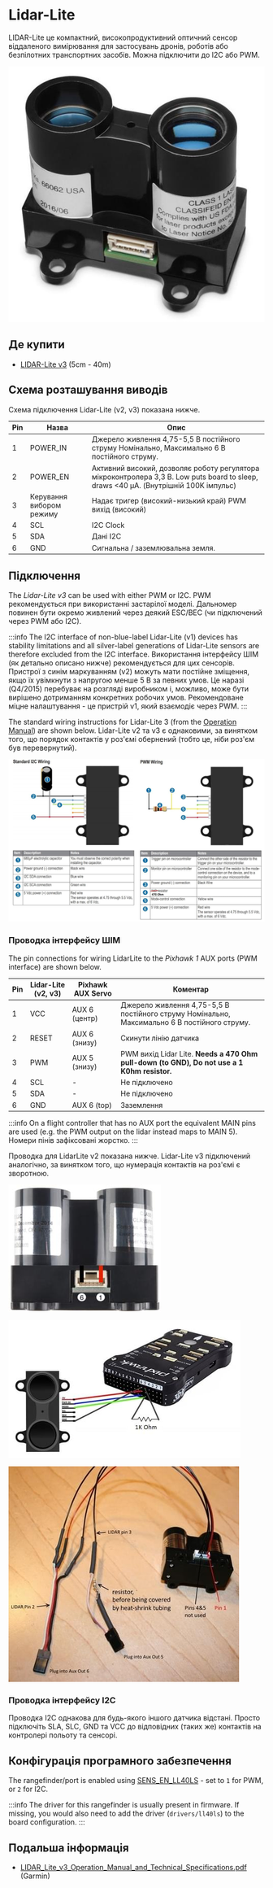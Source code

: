 # Lidar-Lite

LIDAR-Lite це компактний, високопродуктивний оптичний сенсор віддаленого вимірювання для застосувань дронів, роботів або безпілотних транспортних засобів. Можна підключити до I2C або PWM.

![LidarLite v3](../../assets/hardware/sensors/lidar_lite/lidar_lite_v3.jpg)

## Де купити

- [LIDAR-Lite v3](https://buy.garmin.com/en-AU/AU/p/557294) (5cm - 40m)

## Схема розташування виводів

Схема підключення Lidar-Lite (v2, v3) показана нижче.

| Pin | Назва                         | Опис                                                                                                                                                                                                             |
| --- | ----------------------------- | ---------------------------------------------------------------------------------------------------------------------------------------------------------------------------------------------------------------- |
| 1   | POWER_IN | Джерело живлення 4,75-5,5 В постійного струму Номінально, Максимально 6 В постійного струму.                                                                                                     |
| 2   | POWER_EN | Активний високий, дозволяє роботу регулятора мікроконтролера 3,3 В. Low puts board to sleep, draws <40 μA. (Внутрішній 100K імпульс) |
| 3   | Керування вибором режиму      | Надає тригер (високий-низький край) PWM вихід (високий)                                                                                                                    |
| 4   | SCL                           | I2C Clock                                                                                                                                                                                                        |
| 5   | SDA                           | Дані I2C                                                                                                                                                                                                         |
| 6   | GND                           | Сигнальна / заземлювальна земля.                                                                                                                                                                 |

## Підключення

The _Lidar-Lite v3_ can be used with either PWM or I2C.
PWM рекомендується при використанні застарілої моделі.
Дальномер повинен бути окремо живлений через деякий ESC/BEC (чи підключений через PWM або I2C).

:::info
The I2C interface of non-blue-label Lidar-Lite (v1) devices has stability limitations and all silver-label generations of Lidar-Lite sensors are therefore excluded from the I2C interface.
Використання інтерфейсу ШІМ (як детально описано нижче) рекомендується для цих сенсорів.
Пристрої з синім маркуванням (v2) можуть мати постійне зміщення, якщо їх увімкнути з напругою менше 5 В за певних умов.
Це наразі (Q4/2015) перебуває на розгляді виробником і, можливо, може бути вирішено дотриманням конкретних робочих умов.
Рекомендоване міцне налаштування - це пристрій v1, який взаємодіє через PWM.
:::

The standard wiring instructions for Lidar-Lite 3 (from the [Operation Manual](http://static.garmin.com/pumac/LIDAR_Lite_v3_Operation_Manual_and_Technical_Specifications.pdf)) are shown below.
Lidar-Lite v2 та v3 є однаковими, за винятком того, що порядок контактів у роз'ємі обернений (тобто це, ніби роз'єм був перевернутий).

![LidarLite v3 - Standard Wiring from Garmin Specification](../../assets/hardware/sensors/lidar_lite/lidar_lite2_standard_wiring_spec.jpg)

### Проводка інтерфейсу ШІМ

The pin connections for wiring LidarLite to the _Pixhawk 1_ AUX ports (PWM interface) are shown below.

| Pin | Lidar-Lite (v2, v3) | Pixhawk AUX Servo                | Коментар                                                                                                                                       |
| --- | -------------------------------------- | -------------------------------- | ---------------------------------------------------------------------------------------------------------------------------------------------- |
| 1   | VCC                                    | AUX 6 (центр) | Джерело живлення 4,75-5,5 В постійного струму Номінально, Максимально 6 В постійного струму.                                   |
| 2   | RESET                                  | AUX 6 (знизу) | Скинути лінію датчика                                                                                                                          |
| 3   | PWM                                    | AUX 5 (знизу) | PWM вихід Lidar Lite. **Needs a 470 Ohm pull-down (to GND), Do not use a 1 K0hm resistor.** |
| 4   | SCL                                    | -                                | Не підключено                                                                                                                                  |
| 5   | SDA                                    | -                                | Не підключено                                                                                                                                  |
| 6   | GND                                    | AUX 6 (top)   | Заземлення                                                                                                                                     |

:::info
On a flight controller that has no AUX port the equivalent MAIN pins are used (e.g. the PWM output on the lidar instead maps to MAIN 5).
Номери пінів зафіксовані жорстко.
:::

Проводка для LidarLite v2 показана нижче.
Lidar-Lite v3 підключений аналогічно, за винятком того, що нумерація контактів на роз'ємі є зворотною.

![Lidar Lite 2 Interface wiring](../../assets/hardware/sensors/lidar_lite/lidar_lite_2_interface_wiring.jpg)

![Lidar Lite 2 Interface wiring](../../assets/hardware/sensors/lidar_lite/lidarlite_wiring_scheme_pixhawk.jpg)

![Lidar Lite 2 pins/cabling](../../assets/hardware/sensors/lidar_lite/lidarlite_wiring_pins_cables.jpg)

### Проводка інтерфейсу I2C

Проводка I2C однакова для будь-якого іншого датчика відстані.
Просто підключіть SLA, SLC, GND та VCC до відповідних (таких же) контактів на контролері польоту та сенсорі.

## Конфігурація програмного забезпечення

The rangefinder/port is enabled using [SENS_EN_LL40LS](../advanced_config/parameter_reference.md#SENS_EN_LL40LS) - set to `1` for PWM, or `2` for I2C.

:::info
The driver for this rangefinder is usually present in firmware.
If missing, you would also need to add the driver (`drivers/ll40ls`) to the board configuration.
:::

## Подальша інформація

- [LIDAR_Lite_v3_Operation_Manual_and_Technical_Specifications.pdf](http://static.garmin.com/pumac/LIDAR_Lite_v3_Operation_Manual_and_Technical_Specifications.pdf) (Garmin)
